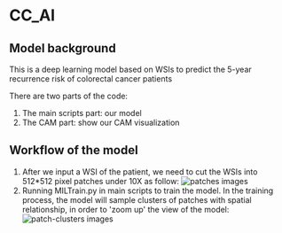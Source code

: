 # CC_AI

## Model background

This is a deep learning model based on WSIs to predict the 5-year recurrence risk of colorectal cancer patients

There are two parts of the code:
1. The main scripts part: our model
2. The CAM part: show our CAM visualization

## Workflow of the model

1. After we input a WSI of the patient, we need to cut the WSIs into 512*512 pixel patches under 10X as follow:
![patches images](https://github.com/PRAETORIANCOHORT/CC_AI/tree/main/images/img2.png "patches images")
2. Running MILTrain.py in main scripts to train the model. In the training process, the model will sample clusters of patches with spatial relationship, in order to 'zoom up' the view of the model:
![patch-clusters images](https://github.com/PRAETORIANCOHORT/CC_AI/tree/main/images/img1.png "patch-clusters images")

   
   


